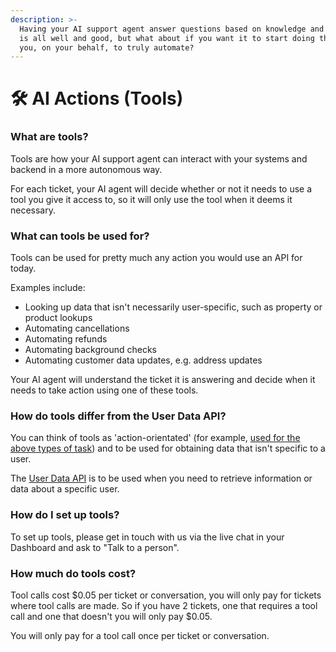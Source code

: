 ```yaml
---
description: >-
  Having your AI support agent answer questions based on knowledge and user data
  is all well and good, but what about if you want it to start doing things for
  you, on your behalf, to truly automate?
---
```


# 🛠️ AI Actions (Tools)

### What are tools?

Tools are how your AI support agent can interact with your systems and backend in a more autonomous way.

For each ticket, your AI agent will decide whether or not it needs to use a tool you give it access to, so it will only use the tool when it deems it necessary.&#x20;

### What can tools be used for?

Tools can be used for pretty much any action you would use an API for today.&#x20;

Examples include:

* Looking up data that isn't necessarily user-specific, such as property or product lookups
* Automating cancellations
* Automating refunds
* Automating background checks
* Automating customer data updates, e.g. address updates

Your AI agent will understand the ticket it is answering and decide when it needs to take action using one of these tools.

### How do tools differ from the User Data API?

You can think of tools as 'action-orientated' (for example, [used for the above types of task](ai-actions-tools.md#what-can-tools-be-used-for)) and to be used for obtaining data that isn't specific to a user.

The [User Data API](../api-documentation/user-data-api.md) is to be used when you need to retrieve information or data about a specific user.

### How do I set up tools?

To set up tools, please get in touch with us via the live chat in your Dashboard and ask to "Talk to a person".

### How much do tools cost?

Tool calls cost $0.05 per ticket or conversation, you will only pay for tickets where tool calls are made. So if you have 2 tickets, one that requires a tool call and one that doesn't you will only pay $0.05.&#x20;

You will only pay for a tool call once per ticket or conversation.
